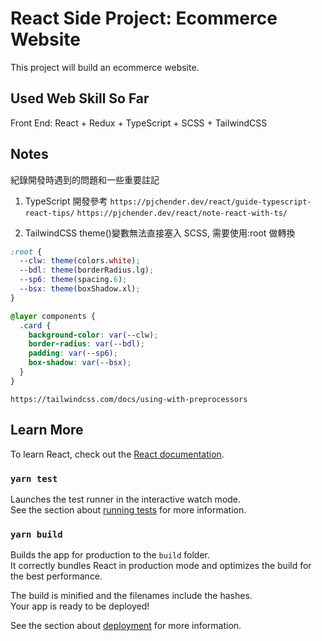 # React Side Project: Ecommerce Website

This project will build an ecommerce website.

## Used Web Skill So Far

Front End: React + Redux + TypeScript + SCSS + TailwindCSS

## Notes

紀錄開發時遇到的問題和一些重要註記

1. TypeScript 開發參考
   `https://pjchender.dev/react/guide-typescript-react-tips/`
   `https://pjchender.dev/react/note-react-with-ts/`

2. TailwindCSS theme()變數無法直接塞入 SCSS, 需要使用:root 做轉換

```scss
:root {
  --clw: theme(colors.white);
  --bdl: theme(borderRadius.lg);
  --sp6: theme(spacing.6);
  --bsx: theme(boxShadow.xl);
}

@layer components {
  .card {
    background-color: var(--clw);
    border-radius: var(--bdl);
    padding: var(--sp6);
    box-shadow: var(--bsx);
  }
}
```

`https://tailwindcss.com/docs/using-with-preprocessors`

## Learn More

To learn React, check out the [React documentation](https://reactjs.org/).

### `yarn test`

Launches the test runner in the interactive watch mode.\
See the section about [running tests](https://facebook.github.io/create-react-app/docs/running-tests) for more information.

### `yarn build`

Builds the app for production to the `build` folder.\
It correctly bundles React in production mode and optimizes the build for the best performance.

The build is minified and the filenames include the hashes.\
Your app is ready to be deployed!

See the section about [deployment](https://facebook.github.io/create-react-app/docs/deployment) for more information.

